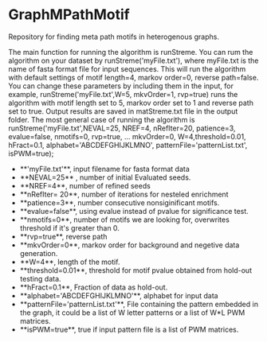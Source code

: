 # GraphMPathMotif
Repository for finding meta path motifs in heterogenous graphs. 

</p>
The main function for running the algorithm is runStreme. You can rum the algorithm on your dataset by runStreme('myFile.txt'), where myFile.txt is the name of fasta format file for input sequences. This will run the algorithm with default settings of motif length=4, markov order=0, reverse path=false. You can change these parameters  by including them in the input, for example,  runStreme('myFile.txt',W=5, mkvOrder=1, rvp=true) runs the algorithm with motif length set to 5,  markov order set to 1 and reverse path set to true. Output results are saved in matStreme.txt file in the output folder. The most general case of running the algorithm is 
runStreme('myFile.txt',NEVAL=25, NREF=4, nRefIter=20, patience=3, evalue=false, nmotifs=0, rvp=true, ...
    mkvOrder=0, W=4,threshold=0.01, hFract=0.1, alphabet='ABCDEFGHIJKLMNO', patternFile='patternList.txt', isPWM=true);
    
    
<ul>
 <li>**'myFile.txt'**, input filename for fasta format data<br>
  <li>**NEVAL=25** , number of initial Evaluated seeds.<br>
  <li>**NREF=4**, number of refined seeds<br>
  <li>**nRefIter= 20**, number of iterations for nesteled enrichment <br>
 <li> **patience=3**, number consecutive nonsiginificant motifs. <br>
 <li> **evalue=false**, using evalue instead of pvalue for significance test.<br> 
  <li>**nmotifs=0**, number of motifs we are looking for, overwrites threshold if it's greater than 0.<br> 
 <li> **rvp=true**, reverse path <br>
 <li> **mkvOrder=0**, markov order for background and negetive data generation.<br>
 <li> **W=4**, length of the motif. <br>
  <li>**threshold=0.01**, threshold for motif pvalue obtained from hold-out testing data. <br>
 <li>  **hFract=0.1**, Fraction of data as hold-out.<br>
  <li> **alphabet='ABCDEFGHIJKLMNO'**, alphabet for input data<br>
  <li> **patternFile='patternList.txt'**, File containing the pattern embedded in the graph, it could be a list of W letter patterns or a list of W*L PWM matrices.<br>  
  <li> **isPWM=true**, true if input pattern file is a list of PWM matrices.<br> 
